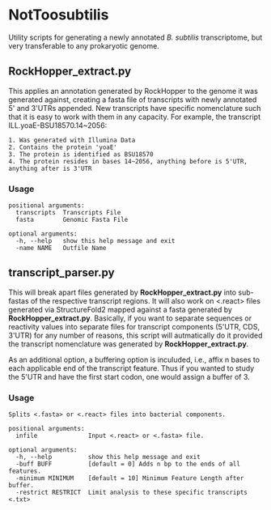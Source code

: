 # NotToosubtilis
Utility scripts for generating a newly annotated _B. subtilis_ transcriptome, but very transferable to any prokaryotic genome.

## RockHopper_extract.py
This applies an annotation generated by RockHopper to the genome it was generated against, creating a fasta file of 
transcripts with newly annotated 5' and 3'UTRs appended. New transcripts have specific nomenclature such that it is easy to work 
with them in any capacity. For example, the transcript ILL.yoaE-BSU18570.14~2056:
   
    1. Was generated with Illumina Data
    2. Contains the protein 'yoaE'
    3. The protein is identified as BSU18570
    4. The protein resides in bases 14~2056, anything before is 5'UTR, anything after is 3'UTR

### Usage

```
positional arguments:
  transcripts  Transcripts File
  fasta        Genomic Fasta File

optional arguments:
  -h, --help   show this help message and exit
  -name NAME   Outfile Name
```

## transcript_parser.py
This will break apart files generated by **RockHopper_extract.py** into sub-fastas of the respective transcript regions. It will
also work on <.react> files generated via StructureFold2 mapped against a fasta generated by **RockHopper_extract.py**. Basically, 
if you want to separate sequences or reactivity values into separate files for transcript components (5'UTR, CDS, 3'UTR) for any number
of reasons, this script will autmatically do it provided the transcript nomenclature was generated by **RockHopper_extract.py**.

As an additional option, a buffering option is inculuded, i.e., affix n bases to each applicable end of the transcript feature. Thus if you wanted
to study the 5'UTR and have the first start codon, one would assign a buffer of 3. 

### Usage

```
Splits <.fasta> or <.react> files into bacterial components.

positional arguments:
  infile              Input <.react> or <.fasta> file.

optional arguments:
  -h, --help          show this help message and exit
  -buff BUFF          [default = 0] Adds n bp to the ends of all features.
  -minimum MINIMUM    [default = 10] Minimum Feature Length after buffer.
  -restrict RESTRICT  Limit analysis to these specific transcripts <.txt>

```
